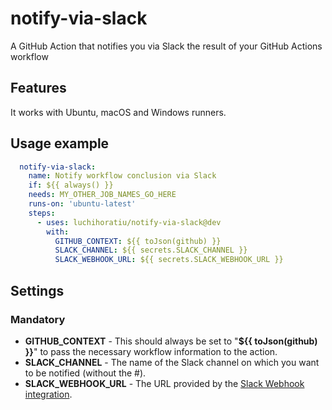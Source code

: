 # notify-via-slack
A GitHub Action that notifies you via Slack the result of your GitHub Actions workflow

## Features
It works with Ubuntu, macOS and Windows runners.

## Usage example
```yaml
  notify-via-slack:
    name: Notify workflow conclusion via Slack
    if: ${{ always() }}
    needs: MY_OTHER_JOB_NAMES_GO_HERE
    runs-on: 'ubuntu-latest'
    steps:
      - uses: luchihoratiu/notify-via-slack@dev
        with:
          GITHUB_CONTEXT: ${{ toJson(github) }}
          SLACK_CHANNEL: ${{ secrets.SLACK_CHANNEL }}
          SLACK_WEBHOOK_URL: ${{ secrets.SLACK_WEBHOOK_URL }}
```

## Settings
### Mandatory
* **GITHUB_CONTEXT** - This should always be set to "**${{ toJson(github) }}**" to pass the necessary workflow information to the action.
* **SLACK_CHANNEL** - The name of the Slack channel on which you want to be notified (without the #).
* **SLACK_WEBHOOK_URL** - The URL provided by the [Slack Webhook integration](https://puppet.slack.com/apps/A0F7XDUAZ).
